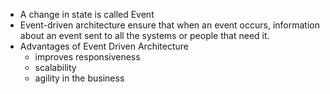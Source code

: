 - A change in state is called Event
- Event-driven architecture ensure that when an event occurs, information about an event sent to all the systems or people that need it.
- Advantages of Event Driven Architecture
	- improves responsiveness
	- scalability
	- agility in the business